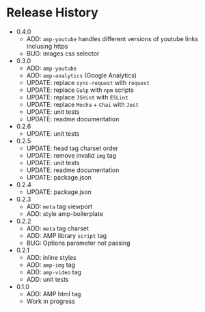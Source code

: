 # Release History

* 0.4.0
  * ADD: `amp-youtube` handles different versions of youtube links inclusing https
  * BUG: images css selector
* 0.3.0
  * ADD: `amp-youtube`
  * ADD: `amp-analytics` (Google Analytics)
  * UPDATE: replace `sync-request` with `request`
  * UPDATE: replace `Gulp` with `npm` scripts
  * UPDATE: replace `JSHint` with `ESLint`
  * UPDATE: replace `Mocha` + `Chai` with `Jest`
  * UPDATE: unit tests
  * UPDATE: readme documentation
* 0.2.6
  * UPDATE: unit tests
* 0.2.5
  * UPDATE: head tag charset order
  * UPDATE: remove invalid `img` tag
  * UPDATE: unit tests
  * UPDATE: readme documentation
  * UPDATE: package.json
* 0.2.4
  * UPDATE: package.json
* 0.2.3
  * ADD: `meta` tag viewport
  * ADD: style amp-boilerplate
* 0.2.2
  * ADD: `meta` tag charset
  * ADD: AMP library `script` tag
  * BUG: Options parameter not passing
* 0.2.1
  * ADD: inline styles
  * ADD: `amp-img` tag
  * ADD: `amp-video` tag
  * ADD: unit tests
* 0.1.0
  * ADD: AMP html tag
  * Work in progress

